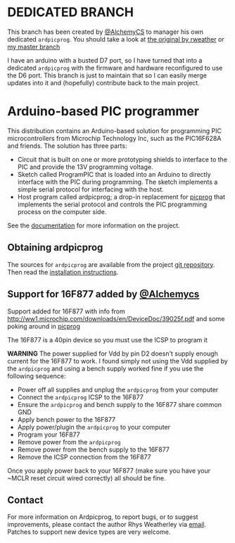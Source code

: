 DEDICATED BRANCH
================
This branch has been created by [@AlchemyCS](https://github.com/alchemycs) to manager his own dedicated `ardpicprog`.
You should take a look at [the original by rweather](https://github.com/rweather/ardpicprog) or [my master branch](https://github.com/alchemycs/ardpicprog)

I have an arduino with a busted D7 port, so I have turned that into a dedicated `ardpicprog` with the firmware and hardware reconfigured to use the
D6 port. This branch is just to maintain that so I can easily merge updates into it and (hopefully) contribute back to the main project.

Arduino-based PIC programmer
============================

This distribution contains an Arduino-based solution for programming
PIC microcontrollers from Microchip Technology Inc, such as the
PIC16F628A and friends.  The solution has three parts:

* Circuit that is built on one or more prototyping shields to interface
  to the PIC and provide the 13V programming voltage.
* Sketch called ProgramPIC that is loaded into an Arduino to directly
  interface with the PIC during programming.  The sketch implements a
  simple serial protocol for interfacing with the host.
* Host program called ardpicprog; a drop-in replacement for
  [picprog](http://hyvatti.iki.fi/~jaakko/pic/picprog.html) that
  implements the serial protocol and controls the PIC programming
  process on the computer side.

See the [documentation](http://rweather.github.com/ardpicprog/)
for more information on the project.

## Obtaining ardpicprog

The sources for `ardpicprog` are available from the project
[git repository](https://github.com/rweather/ardpicprog).  Then read the
[installation instructions](http://rweather.github.com/ardpicprog/installation.html).

## Support for 16F877 added by [@Alchemycs](https://github.com/alchemycs/ardpicprog)
Support added for 16F877 with info from http://ww1.microchip.com/downloads/en/DeviceDoc/39025f.pdf and some
poking around in [picprog](http://hyvatti.iki.fi/~jaakko/pic/picprog.html)

The 16F877 is a 40pin device so you must use the ICSP to program it

**WARNING** The power supplied for Vdd by pin D2 doesn't supply enough current for the 16F877 to work. 
I found simply not using the Vdd supplied by the `ardpicprog` and using a bench supply worked fine if you
use the following sequence:

* Power off all supplies and unplug the `ardpicprog` from your computer
* Connect the `ardpicprog` ICSP to the 16F877
* Ensure the `ardpicprog` and bench supply to the 16F877 share common GND
* Apply bench power to the 16F877
* Apply power/plugin the `ardpicprog` to your computer
* Program your 16F877
* Remove power from the `ardpicprog`
* Remove power from the bench supply to the 16F877
* Remove the ICSP connection from the 16F877

Once you apply power back to your 16F877 (make sure you have your ~MCLR reset circuit wired correctly) all should be fine.


## Contact

For more information on Ardpicprog, to report bugs, or to suggest
improvements, please contact the author Rhys Weatherley via
[email](mailto:rhys.weatherley@gmail.com).  Patches to support new
device types are very welcome.
